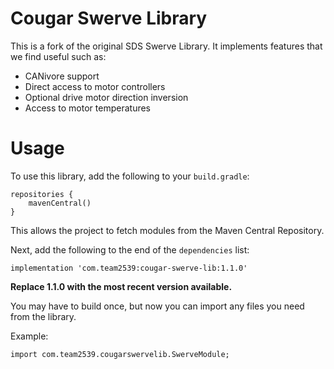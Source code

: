 # Cougar Swerve Library

This is a fork of the original SDS Swerve Library. It implements features that we find useful such as:

- CANivore support
- Direct access to motor controllers
- Optional drive motor direction inversion
- Access to motor temperatures

# Usage

To use this library, add the following to your `build.gradle`:

```
repositories {
    mavenCentral()
}
```

This allows the project to fetch modules from the Maven Central Repository.

Next, add the following to the end of the `dependencies` list:

```
implementation 'com.team2539:cougar-swerve-lib:1.1.0'
```

**Replace 1.1.0 with the most recent version available.**

You may have to build once, but now you can import any files you need from the library.

Example:

```
import com.team2539.cougarswervelib.SwerveModule;
```
